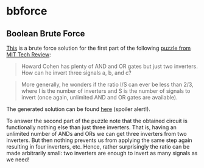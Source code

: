 bbforce
=======

## Boolean Brute Force

[This](https://github.com/snowleopard/bbforce/blob/master/bbforce.hs) is a brute force solution for the first part of the following [puzzle from MIT Tech Review](http://www.technologyreview.com/sites/default/files/magazine/mitnews/puzzlecorner/MA13MITPuzzleCorner.pdf):

>Howard Cohen has plenty of AND and OR gates but just two inverters. How can he invert three signals a, b, and c?

>More generally, he wonders if the ratio I/S can ever be less than 2/3, where I is the number of inverters and S is the number of signals to invert (once again, unlimited AND and OR gates are available).

The generated solution can be found [here](https://github.com/snowleopard/bbforce/blob/master/Solution.md) (spoiler alert!).

To answer the second part of the puzzle note that the obtained circuit is functionally nothing else than just three inverters. That is, having an unlimited number of ANDs and ORs we can get three inverters from two inverters. But then nothing prevents us from applying the same step again resulting in four inverters, etc. Hence, rather surprisingly the ratio can be made arbitrarily small: two inverters are enough to invert as many signals as we need!
